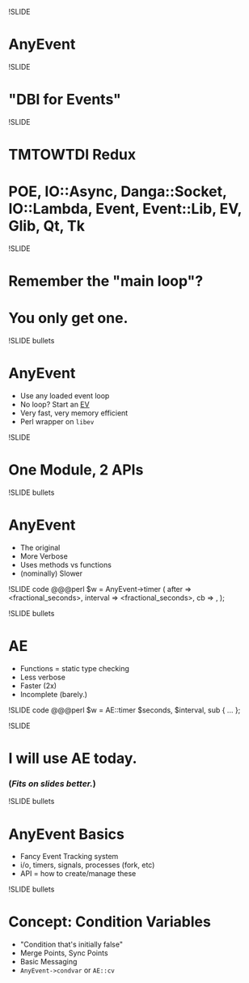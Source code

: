 !SLIDE 
# AnyEvent #

!SLIDE 
# "DBI for Events"

!SLIDE
# TMTOWTDI Redux

# POE, IO::Async, Danga::Socket, IO::Lambda, Event, Event::Lib, EV, Glib, Qt, Tk

!SLIDE
# Remember the "main loop"?
# You only get one.

!SLIDE bullets
# AnyEvent

* Use any loaded event loop
* No loop? Start an [EV](http://search.cpan.org/perldoc?EV)
* Very fast, very memory efficient
* Perl wrapper on `libev`

!SLIDE
# One Module, 2 APIs

!SLIDE bullets
# AnyEvent

* The original
* More Verbose
* Uses methods vs functions
* (nominally) Slower

!SLIDE code
    @@@perl
    $w = AnyEvent->timer (
        after    => <fractional_seconds>,
        interval => <fractional_seconds>,
        cb       => <callback>,
    );

!SLIDE bullets
# AE

* Functions = static type checking
* Less verbose
* Faster (2x)
* Incomplete (barely.)

!SLIDE code
    @@@perl
    $w = AE::timer $seconds, $interval, 
        sub { ... };

!SLIDE
# I will use AE today.
### (*Fits on slides better.*)

!SLIDE bullets
# AnyEvent Basics

* Fancy Event Tracking system
* i/o, timers, signals, processes (fork, etc)
* API = how to create/manage these


!SLIDE bullets
# Concept: Condition Variables

* "Condition that's initially false"
* Merge Points, Sync Points
* Basic Messaging
* `AnyEvent->condvar` or `AE::cv`
